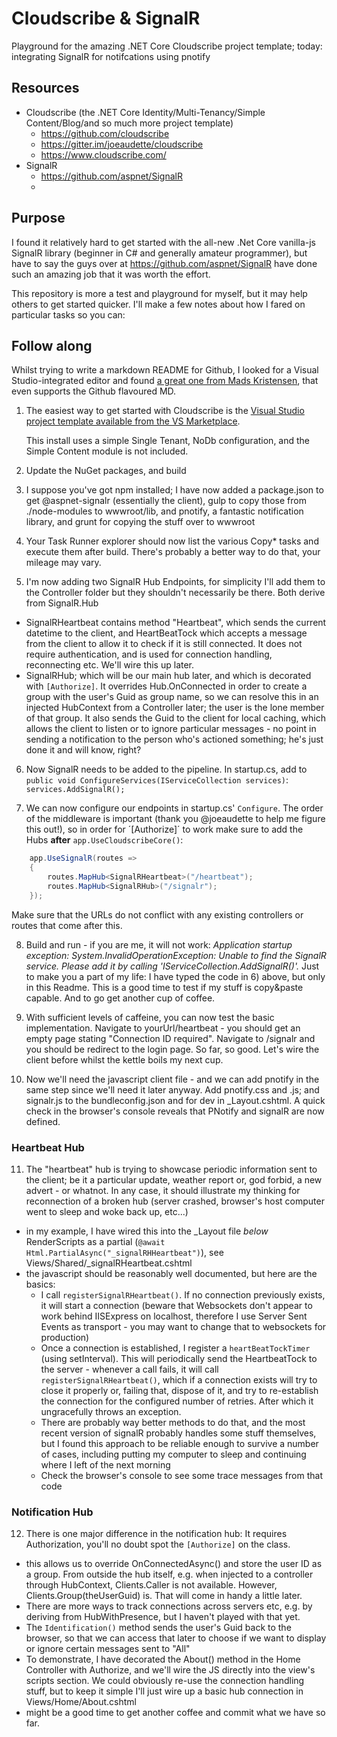 ﻿# Cloudscribe & SignalR
Playground for the amazing .NET Core Cloudscribe project template; today: integrating SignalR for notifcations using pnotify
## Resources
- Cloudscribe (the .NET Core Identity/Multi-Tenancy/Simple Content/Blog/and so much more project template) 
  - https://github.com/cloudscribe
  - https://gitter.im/joeaudette/cloudscribe
  - https://www.cloudscribe.com/
- SignalR 
  - https://github.com/aspnet/SignalR
  - 
## Purpose
I found it relatively hard to get started with the all-new .Net Core vanilla-js SignalR library (beginner in C# and generally amateur programmer), but have to say the guys over at https://github.com/aspnet/SignalR have done such an amazing job that it was worth the effort.

This repository is more a test and playground for myself, but it may help others to get started quicker. I'll make a few notes about how I fared on particular tasks so you can:
## Follow along
Whilst trying to write a markdown README for Github, I looked for a Visual Studio-integrated editor and found [a great one from Mads Kristensen](https://marketplace.visualstudio.com/items?itemName=MadsKristensen.MarkdownEditor#overview), that even supports the Github flavoured MD.

1) The easiest way to get started with Cloudscribe is the [Visual Studio project template available from the VS Marketplace](https://marketplace.visualstudio.com/items?itemName=joeaudette.cloudscribeProjectTemplate).

   This install uses a simple Single Tenant, NoDb configuration, and the Simple Content module is not included.

2) Update the NuGet packages, and build

3) I suppose you've got npm installed; I have now added a package.json to get @aspnet-signalr (essentially the client), gulp to copy those from ./node-modules to wwwroot/lib, and pnotify, a fantastic notification library, and grunt for copying the stuff over to wwwroot

4) Your Task Runner explorer should now list the various Copy* tasks and execute them after build. There's probably a better way to do that, your mileage may vary.

5) I'm now adding two SignalR Hub Endpoints, for simplicity I'll add them to the Controller folder but they shouldn't necessarily be there. Both derive from SignalR.Hub
- SignalRHeartbeat contains method "Heartbeat", which sends the current datetime to the client, and HeartBeatTock which accepts a message from the client to allow it to check if it is still connected. It does not require authentication, and is used for connection handling, reconnecting etc. We'll wire this up later.
- SignalRHub; which will be our main hub later, and which is decorated with `[Authorize]`. It overrides Hub.OnConnected in order to create a group with the user's Guid as group name, so we can resolve this in an injected HubContext from a Controller later; the user is the lone member of that group. It also sends the Guid to the client for local caching, which allows the client to listen or to ignore particular messages - no point in sending a notification to the person who's actioned something; he's just done it and will know, right?

6) Now SignalR needs to be added to the pipeline. In startup.cs, add to `public void ConfigureServices(IServiceCollection services)`: `services.AddSignalR();`

7) We can now configure our endpoints in startup.cs' `Configure`. The order of the middleware is important (thank you @joeaudette to help me figure this out!), so in order for ´[Authorize]´ to work make sure to add the Hubs **after** `app.UseCloudscribeCore()`:
```csharp
    app.UseSignalR(routes =>
    {
        routes.MapHub<SignalRHeartbeat>("/heartbeat");
        routes.MapHub<SignalRHub>("/signalr");
    });
```
Make sure that the URLs do not conflict with any existing controllers or routes that come after this.

8) Build and run - if you are me, it will not work: *Application startup exception: System.InvalidOperationException: Unable to find the SignalR service. Please add it by calling 'IServiceCollection.AddSignalR()'.*
Just to make you a part of my life: I have typed the code in 6) above, but only in this Readme. This is a good time to test if my stuff is copy&paste capable. And to go get another cup of coffee.

9) With sufficient levels of caffeine, you can now test the basic implementation. Navigate to yourUrl/heartbeat - you should get an empty page stating "Connection ID required". Navigate to /signalr and you should be redirect to the login page. So far, so good. Let's wire the client before whilst the kettle boils my next cup.

10) Now we'll need the javascript client file - and we can add pnotify in the same step since we'll need it later anyway. Add pnotify.css and .js; and signalr.js to the bundleconfig.json and for dev in _Layout.cshtml. A quick check in the browser's console reveals that PNotify and signalR are now defined.

### Heartbeat Hub

11) The "heartbeat" hub is trying to showcase periodic information sent to the client; be it a particular update, weather report or, god forbid, a new advert - or whatnot. In any case, it should illustrate my thinking for reconnection of a broken hub (server crashed, browser's host computer went to sleep and woke back up, etc...)
- in my example, I have wired this into the _Layout file *below* RenderScripts as a partial (`@await Html.PartialAsync("_signalRHHeartbeat")`), see Views/Shared/_signalRHeartbeat.cshtml 
- the javascript should be reasonably well documented, but here are the basics:
  - I call `registerSignalRHeartbeat()`. If no connection previously exists, it will start a connection (beware that Websockets don't appear to work behind IISExpress on localhost, therefore I use Server Sent Events as transport - you may want to change that to websockets for production) 
  - Once a connection is established, I register a `heartBeatTockTimer` (using setInterval). This will periodically send the HeartbeatTock to the server - whenever a call fails, it will call `registerSignalRHeartbeat()`, which if a connection exists will try to close it properly or, failing that, dispose of it, and try to re-establish the connection for the configured number of retries. After which it ungracefully throws an exception.
  - There are probably way better methods to do that, and the most recent version of signalR probably handles some stuff themselves, but I found this approach to be reliable enough to survive a number of cases, including putting my computer to sleep and continuing where I left of the next morning
  - Check the browser's console to see some trace messages from that code
### Notification Hub 
12) There is one major difference in the notification hub: It requires Authorization, you'll no doubt spot the `[Authorize]` on the class.
- this allows us to override OnConnectedAsync() and store the user ID as a group. From outside the hub itself, e.g. when injected to a controller through HubContext, Clients.Caller is not available. However, Clients.Group(theUserGuid) is. That will come in handy a little later.
- There are more ways to track connections across servers etc, e.g. by deriving from HubWithPresence, but I haven't played with that yet.
- The `Identification()` method sends the user's Guid back to the browser, so that we can access that later to choose if we want to display or ignore certain messages sent to "All"
- To demonstrate, I have decorated the About() method in the Home Controller with Authorize, and we'll wire the JS directly into the view's scripts section. We could obviously re-use the connection handling stuff, but to keep it simple I'll just wire up a basic hub connection in Views/Home/About.cshtml
- might be a good time to get another coffee and commit what we have so far.
